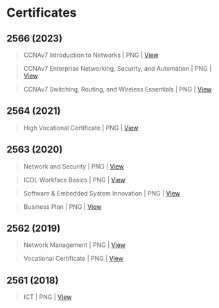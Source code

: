 # Certificates

## 2566 (2023)

> CCNAv7 Introduction to Networks | PNG | [View](https://github.com/AekarinOngart/Certificates/blob/main/CCNAv7%20Introduction%20to%20Networks.png)

> CCNAv7 Enterprise Networking, Security, and Automation | PNG | [View](https://github.com/AekarinOngart/Certificates/blob/main/CCNAv7%20Enterprise%20Networking%2C%20Security%2C%20and%20Automation.png)

> CCNAv7 Switching, Routing, and Wireless Essentials | PNG | [View](https://github.com/AekarinOngart/Certificates/blob/main/CCNAv7%20Switching%2C%20Routing%2C%20and%20Wireless%20Essentials.png)

## 2564 (2021)

> High Vocational Certificate | PNG | [View](https://github.com/AekarinOngart/Certificates/blob/main/High%20Vocational%20Certificate.png)

## 2563 (2020)

> Network and Security | PNG | [View](https://github.com/AekarinOngart/Certificates/blob/main/Network%20and%20Security.png)

> ICDL Workface Basics | PNG | [View](https://github.com/AekarinOngart/Certificates/blob/main/ICDL%20Workface%20Basics.png)

> Software & Embedded System Innovation | PNG | [View](https://github.com/AekarinOngart/Certificates/blob/main/Software%20%26%20Embedded%20System%20Innovation.png)

> Business Plan | PNG | [View](https://github.com/AekarinOngart/Certificates/blob/main/Business%20Plan.png)

## 2562 (2019)

> Network Management | PNG | [View](https://github.com/AekarinOngart/Certificates/blob/main/Network%20Management.png)

> Vocational Certificate | PNG | [View](https://github.com/AekarinOngart/Certificates/blob/main/Vocational%20Certificate.png)

## 2561 (2018)

> ICT | PNG | [View](https://github.com/AekarinOngart/Certificates/blob/main/ICT.png)
